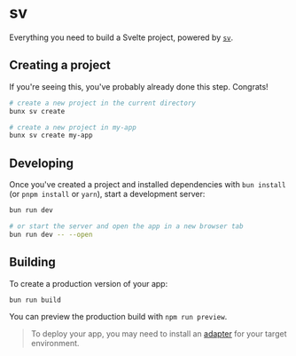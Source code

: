 # sv

Everything you need to build a Svelte project, powered by [`sv`](https://github.com/sveltejs/cli).

## Creating a project

If you're seeing this, you've probably already done this step. Congrats!

```sh
# create a new project in the current directory
bunx sv create

# create a new project in my-app
bunx sv create my-app
```

## Developing

Once you've created a project and installed dependencies with `bun install` (or `pnpm install` or `yarn`), start a development server:

```sh
bun run dev

# or start the server and open the app in a new browser tab
bun run dev -- --open
```

## Building

To create a production version of your app:

```sh
bun run build
```

You can preview the production build with `npm run preview`.

> To deploy your app, you may need to install an [adapter](https://svelte.dev/docs/kit/adapters) for your target environment.
